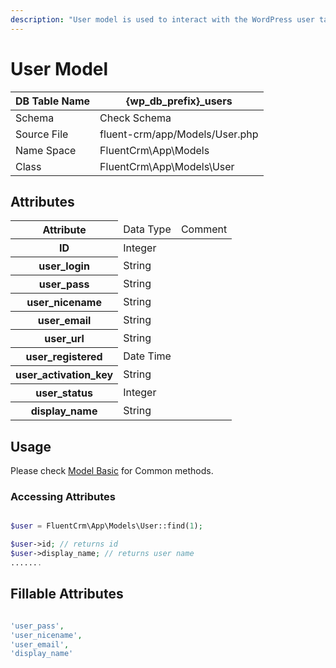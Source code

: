 ```yaml
---
description: "User model is used to interact with the WordPress user table. This model is used to interact with the WordPress user table."
---
```


# User Model

| DB Table Name | {wp_db_prefix}_users                                                     |
|---------------|--------------------------------------------------------------------------|
| Schema        | <a :href="$withBase('/database/#fc-subscribers-table')">Check Schema</a> |
| Source File   | fluent-crm/app/Models/User.php                                           |
| Name Space    | FluentCrm\App\Models                                                     |
| Class         | FluentCrm\App\Models\User                                                |

## Attributes
<table class="nowrap">
   <thead>
      <tr>
         <th>Attribute</th>
         <td>Data Type</td>
         <td>Comment</td>
      </tr>
   </thead>
   <tbody>
      <tr>
         <th>ID</th>
         <td>Integer</td>
         <td></td>
      </tr>
      <tr>
         <th>user_login</th>
         <td>String</td>
         <td></td>
      </tr>
      <tr>
         <th>user_pass</th>
         <td>String</td>
         <td></td>
      </tr>
      <tr>
         <th>user_nicename</th>
         <td>String</td>
         <td></td>
      </tr>
      <tr>
         <th>user_email</th>
         <td>String</td>
         <td></td>
      </tr>
      <tr>
         <th>user_url</th>
         <td>String</td>
         <td></td>
      </tr>
      <tr>
         <th>user_registered</th>
         <td>Date Time</td>
         <td></td>
      </tr>
      <tr>
         <th>user_activation_key</th>
         <td>String</td>
         <td></td>
      </tr>
      <tr>
         <th>user_status</th>
         <td>Integer</td>
         <td></td>
      </tr>
      <tr>
         <th>display_name</th>
         <td>String</td>
         <td></td>
      </tr>
   </tbody>
</table>

## Usage

Please check <a href="/database/models/">Model Basic</a> for Common methods.

### Accessing Attributes

```php 

$user = FluentCrm\App\Models\User::find(1);

$user->id; // returns id
$user->display_name; // returns user name
.......
```


## Fillable Attributes

```php

'user_pass',
'user_nicename',
'user_email',
'display_name'
```
